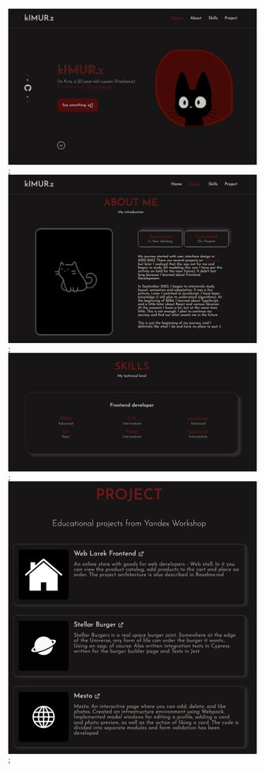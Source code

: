 ![Alt text](./src/assets/screenshots/screen1.png);
![Alt text](/src/assets/screenshots/screen2.png);
![Alt text](/src/assets/screenshots/screen3.png);
![Alt text](/src/assets/screenshots/screen4.png);
